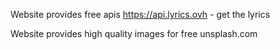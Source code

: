 Website provides free apis
https://api.lyrics.ovh - get the lyrics



Website provides high quality images for free
unsplash.com